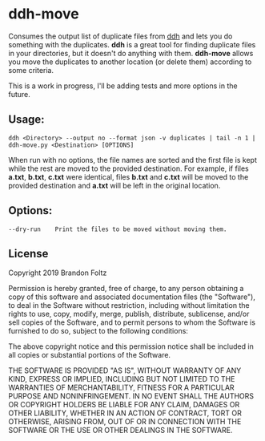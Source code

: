 # ddh-move

Consumes the output list of duplicate files from [ddh](https://github.com/darakian/ddh) and lets you 
do something with the duplicates. **ddh** 
is a great tool for finding duplicate files in your directories, but it doesn't do anything with them.
**ddh-move** allows you move the duplicates to another location (or delete them)
according to some criteria.

This is a work in progress, I'll be adding tests and more options in the future.

Usage:
------
    ddh <Directory> --output no --format json -v duplicates | tail -n 1 | ddh-move.py <Destination> [OPTIONS]

When run with no options, the file names are sorted and the first file is kept while the rest are moved to
the provided destination. For example, if files **a.txt**, **b.txt**, **c.txt** were identical, files
**b.txt** and **c.txt** will be moved to the provided destination and **a.txt** will be left in the original
location.

Options:
--------
    --dry-run    Print the files to be moved without moving them.
    
License
-------

Copyright 2019 Brandon Foltz

Permission is hereby granted, free of charge, to any person obtaining a copy of this software and associated documentation files (the "Software"), to deal in the Software without restriction, including without limitation the rights to use, copy, modify, merge, publish, distribute, sublicense, and/or sell copies of the Software, and to permit persons to whom the Software is furnished to do so, subject to the following conditions:

The above copyright notice and this permission notice shall be included in all copies or substantial portions of the Software.

THE SOFTWARE IS PROVIDED "AS IS", WITHOUT WARRANTY OF ANY KIND, EXPRESS OR IMPLIED, INCLUDING BUT NOT LIMITED TO THE WARRANTIES OF MERCHANTABILITY, FITNESS FOR A PARTICULAR PURPOSE AND NONINFRINGEMENT. IN NO EVENT SHALL THE AUTHORS OR COPYRIGHT HOLDERS BE LIABLE FOR ANY CLAIM, DAMAGES OR OTHER LIABILITY, WHETHER IN AN ACTION OF CONTRACT, TORT OR OTHERWISE, ARISING FROM, OUT OF OR IN CONNECTION WITH THE SOFTWARE OR THE USE OR OTHER DEALINGS IN THE SOFTWARE.
